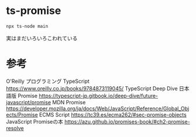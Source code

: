 # ts-promise

```sh
npx ts-node main
```

実はまだいろいろこわれている

# 参考

O'Reilly プログラミング TypeScript https://www.oreilly.co.jp/books/9784873119045/
TypeScript Deep Dive 日本語版 Promise https://typescript-jp.gitbook.io/deep-dive/future-javascript/promise
MDN Promise https://developer.mozilla.org/ja/docs/Web/JavaScript/Reference/Global_Objects/Promise
ECMS Script https://tc39.es/ecma262/#sec-promise-objects
JavaScript Promiseの本 https://azu.github.io/promises-book/#ch2-promise-resolve
